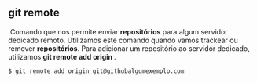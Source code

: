 ## git remote

​	Comando que nos permite enviar **repositórios** para algum servidor dedicado remoto. Utilizamos este comando quando vamos trackear ou remover **repositórios**. Para adicionar um repositório ao servidor dedicado, utilizamos **git remote add origin <link>**.

```
$ git remote add origin git@githubalgumexemplo.com
```